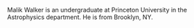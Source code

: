 Malik Walker is an undergraduate at Princeton University in the Astrophysics department. He is from Brooklyn, NY.
